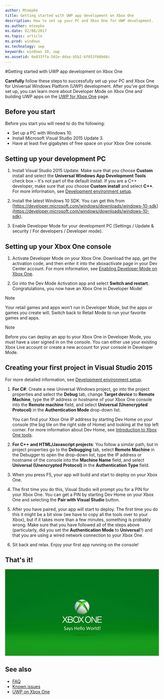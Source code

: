 ```yaml
---
author: Mtoepke
title: Getting started with UWP app development on Xbox One
description: How to set up your PC and Xbox One for UWP development.
ms.author: mtoepke
ms.date: 02/08/2017
ms.topic: article
ms.prod: windows
ms.technology: uwp
keywords: windows 10, uwp
ms.assetid: 6e033ffa-502e-4daa-b5b2-6f853f68b66c
---
```


#Getting started with UWP app development on Xbox One

**Carefully** follow these steps to successfully set up your PC and Xbox One for Universal Windows Platform (UWP) development. After you’ve got things set up, you can learn more about Developer Mode on Xbox One and building UWP apps on the [UWP for Xbox One](index.md) page. 

## Before you start
Before you start you will need to do the following:
-	Set up a PC with Windows 10.
-	Install Microsoft Visual Studio 2015 Update 3.
- Have at least five gigabytes of free space on your Xbox One console.

## Setting up your development PC
1.	Install Visual Studio 2015 Update. Make sure that you choose **Custom** install and select the **Universal Windows App Development Tools** check box – it's not part of the default install. If you are a C++ developer, make sure that you choose **Custom install** and select **C++**. For more information, see [Development environment setup](development-environment-setup.md). 

2.	Install the latest Windows 10 SDK. You can get this from [https://developer.microsoft.com/windows/downloads/windows-10-sdk](https://developer.microsoft.com/windows/downloads/windows-10-sdk).

3.  Enable Developer Mode for your development PC (Settings / Update & security / For developers / Developer mode).

## Setting up your Xbox One console
1.	Activate Developer Mode on your Xbox One. Download the app, get the activation code, and then enter it into the xboxactivate page in your Dev Center account. For more information, see [Enabling Developer Mode on Xbox One](devkit-activation.md). 

2.	Go into the Dev Mode Activation app and select **Switch and restart**. Congratulations, you now have an Xbox One in Developer Mode!
  
  > [!NOTE]
  > Your retail games and apps won’t run in Developer Mode, but the apps or games you create will. Switch back to Retail Mode to run your favorite games and apps.
    
  > [!NOTE]
  > Before you can deploy an app to your Xbox One in Developer Mode, you must have a user signed in on the console. You can either use your existing Xbox Live account or create a new account for your console in Developer Mode. 

## Creating your first project in Visual Studio 2015

For more detailed information, see [Development environment setup](development-environment-setup.md).

1.	**For C#**: Create a new Universal Windows project, go into the project properties and select the **Debug** tab, change **Target device** to **Remote Machine**, type the IP address or hostname of your Xbox One console into the **Remote machine** field, and select **Universal (Unencrypted Protocol)** in the **Authentication Mode** drop-down list.   

    You can find your Xbox One IP address by starting Dev Home on your console (the big tile on the right side of Home) and looking at the top left corner. For more information about Dev Home, see [Introduction to Xbox One tools](introduction-to-xbox-tools.md).  

2.	**For C++ and HTML/Javascript projects**:  You follow a similar path, but in project properties go to the **Debugging** tab, select **Remote Machine** in the Debugger to open the drop-down list, type the IP address or hostname of the console into the **Machine Name** field, and select **Universal (Unencrypted Protocol)** in the **Authentication Type** field.
   
3.	When you press F5, your app will build and start to deploy on your Xbox One.
  
4.	The first time you do this, Visual Studio will prompt you for a PIN for your Xbox One. You can get a PIN by starting Dev Home on your Xbox One and selecting the **Pair with Visual Studio** button.
  
5.	After you have paired, your app will start to deploy. The first time you do this it might be a bit slow (we have to copy all the tools over to your Xbox), but if it takes more than a few minutes, something is probably wrong. Make sure that you have followed all of the steps above (particularly, did you set the **Authentication Mode** to **Universal**?) and that you are using a wired network connection to your Xbox One.  

6. Sit back and relax. Enjoy your first app running on the console!  

## That's it!

![Hello World](images/getting-started-hello-world.png)

## See also  
- [FAQ](frequently-asked-questions.md)  
- [Known issues](known-issues.md)
- [UWP on Xbox One](index.md) 
